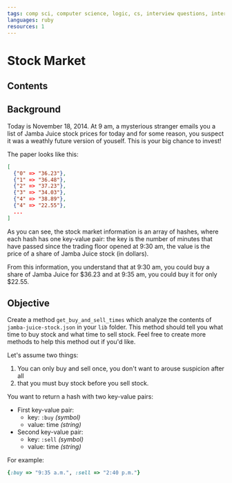 ```yaml
---
tags: comp sci, computer science, logic, cs, interview questions, interview qs
languages: ruby
resources: 1
---
```


# Stock Market

## Contents

## Background

Today is November 18, 2014. At 9 am, a mysterious stranger emails you a list of Jamba Juice stock prices for today and for some reason, you suspect it was a weathly future version of youself. This is your big chance to invest!

The paper looks like this:

```json
[
  {"0" => "36.23"},
  {"1" => "36.48"},
  {"2" => "37.23"},
  {"3" => "34.03"},
  {"4" => "38.89"},
  {"4" => "22.55"},
  ...
]
```

As you can see, the stock market information is an array of hashes, where each hash has one key-value pair: the key is the number of minutes that have passed since the trading floor opened at 9:30 am, the value is the price of a share of Jamba Juice stock (in dollars). 

From this information, you understand that at 9:30 am, you could buy a share of Jamba Juice for $36.23 and at 9:35 am, you could buy it for only $22.55.

## Objective

Create a method `get_buy_and_sell_times` which analyze the contents of `jamba-juice-stock.json` in your `lib` folder. This method should tell you what time to buy stock and what time to sell stock. Feel free to create more methods to help this method out if you'd like. 

Let's assume two things:

1. You can only buy and sell once, you don't want to arouse suspicion after all
2. that you must buy stock before you sell stock.

You want to return a hash with two key-value pairs:

* First key-value pair:
  * key: `:buy` *(symbol)*
  * value: time *(string)*
* Second key-value pair:
  * key: `:sell` *(symbol)*
  * value: time *(string)*

For example:

```ruby
{:buy => "9:35 a.m.", :sell => "2:40 p.m."}
```



